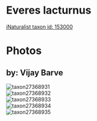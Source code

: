 
Everes lacturnus
================
  
[iNaturalist taxon id: 153000](https://www.inaturalist.org/taxa/153000)
# Photos

## by: Vijay Barve
  
![taxon27368931](https://inaturalist-open-data.s3.amazonaws.com/photos/30347907/medium.jpeg)  
![taxon27368932](https://inaturalist-open-data.s3.amazonaws.com/photos/30347913/medium.jpeg)  
![taxon27368933](https://inaturalist-open-data.s3.amazonaws.com/photos/30348065/medium.jpeg)  
![taxon27368934](https://inaturalist-open-data.s3.amazonaws.com/photos/30348069/medium.jpeg)  
![taxon27368935](https://inaturalist-open-data.s3.amazonaws.com/photos/30348073/medium.jpeg)